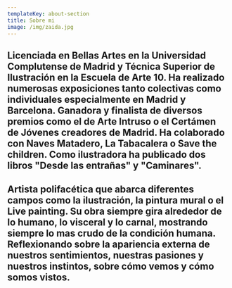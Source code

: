 ```yaml
---
templateKey: about-section
title: Sobre mi
image: /img/zaida.jpg
---
```

## Licenciada en Bellas Artes en la Universidad Complutense de Madrid y Técnica Superior de Ilustración en la Escuela de Arte 10. Ha realizado numerosas exposiciones tanto colectivas como individuales especialmente en Madrid y Barcelona. Ganadora y finalista de diversos premios como el de Arte Intruso o el Certámen de Jóvenes creadores de Madrid. Ha colaborado con Naves Matadero, La Tabacalera o Save the children. Como ilustradora ha publicado dos libros "Desde las entrañas" y "Caminares".

## Artista polifacética que abarca diferentes campos como la ilustración, la pintura mural o el Live painting. Su obra siempre gira alrededor de lo humano, lo visceral y lo carnal, mostrando siempre lo mas crudo de la condición humana. Reflexionando sobre la apariencia externa de nuestros sentimientos, nuestras pasiones y nuestros instintos, sobre cómo vemos y cómo somos vistos.
